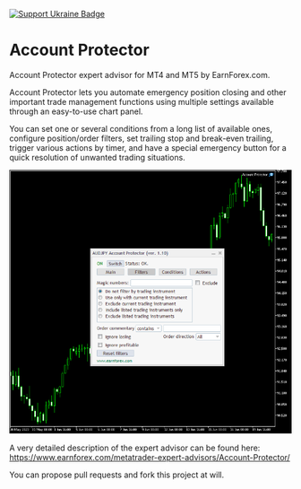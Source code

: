 [![Support Ukraine Badge](https://bit.ly/support-ukraine-now)](https://github.com/support-ukraine/support-ukraine)
# Account Protector

Account Protector expert advisor for MT4 and MT5 by EarnForex.com.

Account Protector lets you automate emergency position closing and other important trade management functions using multiple settings available through an easy-to-use chart panel.

You can set one or several conditions from a long list of available ones, configure position/order filters, set trailing stop and break-even trailing, trigger various actions by timer, and have a special emergency button for a quick resolution of unwanted trading situations.

![Account Protector - an example chart with Filters tab shown](https://github.com/EarnForex/Account-Protector/blob/master/README_Images/account-protector-example.png)

A very detailed description of the expert advisor can be found here:
https://www.earnforex.com/metatrader-expert-advisors/Account-Protector/

You can propose pull requests and fork this project at will.
